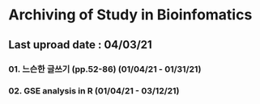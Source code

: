 # Archiving of Study in Bioinfomatics
## Last uproad date : 04/03/21

### 01. 느슨한 글쓰기 (pp.52-86) (01/04/21 - 01/31/21)
### 02. GSE analysis in R (01/04/21 - 03/12/21)
